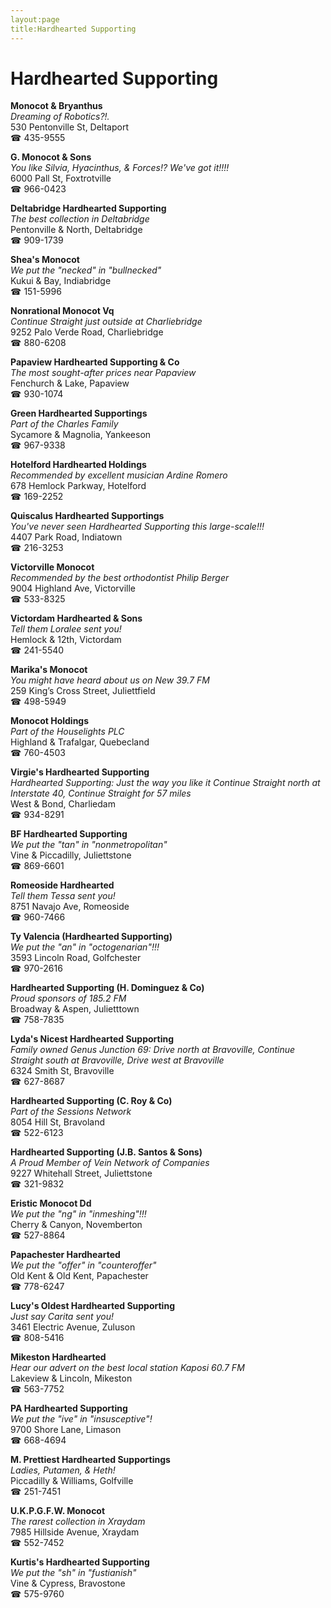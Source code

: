 ```yaml
---
layout:page
title:Hardhearted Supporting
---
```

# Hardhearted Supporting

**Monocot & Bryanthus**  
_Dreaming of Robotics?!._  
530 Pentonville St, Deltaport  
☎ 435-9555



**G. Monocot & Sons**  
_You like Silvia, Hyacinthus, & Forces!? We've got it!!!!_  
6000 Pall St, Foxtrotville  
☎ 966-0423



**Deltabridge Hardhearted Supporting**  
_The best collection in Deltabridge_  
Pentonville & North, Deltabridge  
☎ 909-1739



**Shea's Monocot**  
_We put the "necked" in "bullnecked"_  
Kukui & Bay, Indiabridge  
☎ 151-5996



**Nonrational Monocot Vq**  
_Continue Straight just outside at Charliebridge_  
9252 Palo Verde Road, Charliebridge  
☎ 880-6208



**Papaview Hardhearted Supporting & Co**  
_The most sought-after prices near Papaview_  
Fenchurch & Lake, Papaview  
☎ 930-1074



**Green Hardhearted Supportings**  
_Part of the Charles Family_  
Sycamore & Magnolia, Yankeeson  
☎ 967-9338



**Hotelford Hardhearted Holdings**  
_Recommended by excellent musician Ardine Romero_  
678 Hemlock Parkway, Hotelford  
☎ 169-2252



**Quiscalus Hardhearted Supportings**  
_You've never seen Hardhearted Supporting this large-scale!!!_  
4407 Park Road, Indiatown  
☎ 216-3253



**Victorville Monocot**  
_Recommended by the best orthodontist Philip Berger_  
9004 Highland Ave, Victorville  
☎ 533-8325



**Victordam Hardhearted & Sons**  
_Tell them Loralee sent you!_  
Hemlock & 12th, Victordam  
☎ 241-5540



**Marika's Monocot**  
_You might have heard about us on New 39.7 FM_  
259 King’s Cross Street, Juliettfield  
☎ 498-5949



**Monocot Holdings**  
_Part of the Houselights PLC_  
Highland & Trafalgar, Quebecland  
☎ 760-4503



**Virgie's Hardhearted Supporting**  
_Hardhearted Supporting: Just the way you like it 
Continue Straight north at Interstate 40, Continue Straight for 57 miles_  
West & Bond, Charliedam  
☎ 934-8291



**BF Hardhearted Supporting**  
_We put the "tan" in "nonmetropolitan"_  
Vine & Piccadilly, Juliettstone  
☎ 869-6601



**Romeoside Hardhearted**  
_Tell them Tessa sent you!_  
8751 Navajo Ave, Romeoside  
☎ 960-7466



**Ty Valencia (Hardhearted Supporting)**  
_We put the "an" in "octogenarian"!!!_  
3593 Lincoln Road, Golfchester  
☎ 970-2616



**Hardhearted Supporting (H. Dominguez & Co)**  
_Proud sponsors of 185.2 FM_  
Broadway & Aspen, Julietttown  
☎ 758-7835



**Lyda's Nicest Hardhearted Supporting**  
_Family owned Genus 
Junction 69: Drive north at Bravoville, Continue Straight south at Bravoville, Drive west at Bravoville_  
6324 Smith St, Bravoville  
☎ 627-8687



**Hardhearted Supporting (C. Roy & Co)**  
_Part of the Sessions Network_  
8054 Hill St, Bravoland  
☎ 522-6123



**Hardhearted Supporting (J.B. Santos & Sons)**  
_A Proud Member of Vein Network of Companies_  
9227 Whitehall Street, Juliettstone  
☎ 321-9832



**Eristic Monocot Dd**  
_We put the "ng" in "inmeshing"!!!_  
Cherry & Canyon, Novemberton  
☎ 527-8864



**Papachester Hardhearted**  
_We put the "offer" in "counteroffer"_  
Old Kent & Old Kent, Papachester  
☎ 778-6247



**Lucy's Oldest Hardhearted Supporting**  
_Just say Carita sent you!_  
3461 Electric Avenue, Zuluson  
☎ 808-5416



**Mikeston Hardhearted**  
_Hear our advert on the best local station Kaposi 60.7 FM_  
Lakeview & Lincoln, Mikeston  
☎ 563-7752



**PA Hardhearted Supporting**  
_We put the "ive" in "insusceptive"!_  
9700 Shore Lane, Limason  
☎ 668-4694



**M. Prettiest Hardhearted Supportings**  
_Ladies, Putamen, & Heth!_  
Piccadilly & Williams, Golfville  
☎ 251-7451



**U.K.P.G.F.W. Monocot**  
_The rarest collection in Xraydam_  
7985 Hillside Avenue, Xraydam  
☎ 552-7452



**Kurtis's Hardhearted Supporting**  
_We put the "sh" in "fustianish"_  
Vine & Cypress, Bravostone  
☎ 575-9760



